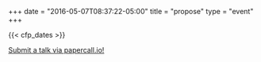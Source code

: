 +++
date = "2016-05-07T08:37:22-05:00"
title = "propose"
type = "event"
+++

  {{< cfp_dates >}}


  <a href="https://www.papercall.io/cfps/83/submissions/new">Submit a talk via papercall.io!</a>

